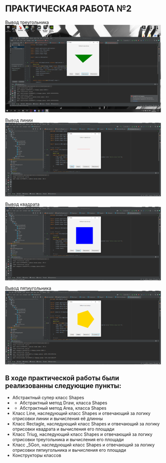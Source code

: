 # ПРАКТИЧЕСКАЯ РАБОТА №2
Вывод треугольника
![ОКНО ПРОГРАММЫ](1.PNG)

Вывод линии
![ОКНО ПРОГРАММЫ](2.PNG)

Вывод квадрата
![ОКНО ПРОГРАММЫ](3.PNG)

Вывод пятиугольника
![ОКНО ПРОГРАММЫ](4.PNG)
## В ходе практической работы были реализованны следующие пункты:
- Абстрактный супер класс Shapes
- - Абстрактный метод Draw, класса Shapes
- - Абстрактный метод Area, класса Shapes
- Класс Line, наследующий класс Shapes и отвечающий за логику отрисовки линии и вычисления её длинны
- Класс Rectagle, наследующий класс Shapes и отвечающий за логику отрисовки квадрата и вычисления его площади
- Класс Triug, наследующий класс Shapes и отвечающий за логику отрисовки треугольника и вычисления его площади
- Класс _5Gon, наследующий класс Shapes и отвечающий за логику отрисовки пятиугольника и вычисления его площади
- Конструкторы классов
